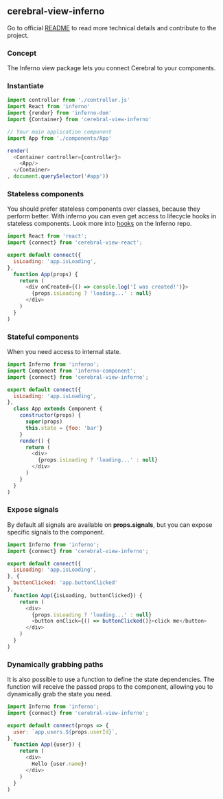 ## cerebral-view-inferno

Go to official [README](https://github.com/cerebral/cerebral-view-inferno/blob/master/README.md) to read more technical details and contribute to the project.

### Concept
The Inferno view package lets you connect Cerebral to your components.

### Instantiate
```javascript
import controller from './controller.js'
import React from 'inferno'
import {render} from 'inferno-dom'
import {Container} from 'cerebral-view-inferno'

// Your main application component
import App from './components/App'

render(
  <Container controller={controller}>
    <App/>
  </Container>
, document.querySelector('#app'))
```

### Stateless components
You should prefer stateless components over classes, because they perform better. With inferno you can even get access to lifecycle hooks in stateless components. Look more into [hooks](https://github.com/trueadm/inferno#hooks) on the Inferno repo.

```javascript
import React from 'react';
import {connect} from 'cerebral-view-react';

export default connect({
  isLoading: 'app.isLoading',
},
  function App(props) {
    return (
      <div onCreated={() => console.log('I was created!')}>
        {props.isLoading ? 'loading...' : null}
      </div>
    )
  }
)
```

### Stateful components
When you need access to internal state.

```javascript
import Inferno from 'inferno';
import Component from 'inferno-component';
import {connect} from 'cerebral-view-inferno';

export default connect({
  isLoading: 'app.isLoading',
},
  class App extends Component {
    constructor(props) {
      super(props)
      this.state = {foo: 'bar'}
    }
    render() {
      return (
        <div>
          {props.isLoading ? 'loading...' : null}
        </div>
      )
    }
  }
)
```

### Expose signals
By default all signals are available on **props.signals**, but you can expose specific signals to the component.

```javascript
import Inferno from 'inferno';
import {connect} from 'cerebral-view-inferno';

export default connect({
  isLoading: 'app.isLoading',
}, {
  buttonClicked: 'app.buttonClicked'
},
  function App({isLoading, buttonClicked}) {
    return (
      <div>
        {props.isLoading ? 'loading...' : null}
        <button onClick={() => buttonClicked()}>click me</button>
      </div>
    )
  }
)
```

### Dynamically grabbing paths
It is also possible to use a function to define the state dependencies. The function will receive the passed props to the component, allowing you to dynamically grab the state you need.

```javascript
import Inferno from 'inferno';
import {connect} from 'cerebral-view-inferno';

export default connect(props => {
  user: `app.users.${props.userId}`,
},
  function App({user}) {
    return (
      <div>
        Hello {user.name}!
      </div>
    )
  }
)
```
